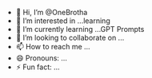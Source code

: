 - 👋 Hi, I’m @OneBrotha
- 👀 I’m interested in ...learning 
- 🌱 I’m currently learning ...GPT Prompts
- 💞️ I’m looking to collaborate on ...
- 📫 How to reach me ...
- 😄 Pronouns: ...
- ⚡ Fun fact: ...

<!---
OneBrotha/OneBrotha is a ✨ special ✨ repository because its `README.md` (this file) appears on your GitHub profile.
You can click the Preview link to take a look at your changes.
--->
